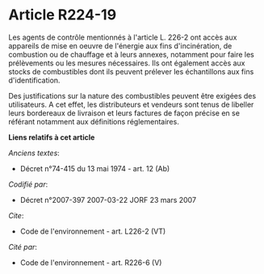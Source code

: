 # Article R224-19

Les agents de contrôle mentionnés à l'article L. 226-2 ont accès aux appareils de mise en oeuvre de l'énergie aux fins
d'incinération, de combustion ou de chauffage et à leurs annexes, notamment pour faire les prélèvements ou les mesures
nécessaires. Ils ont également accès aux stocks de combustibles dont ils peuvent prélever les échantillons aux fins
d'identification. 

Des justifications sur la nature des combustibles peuvent être exigées des utilisateurs. A cet effet, les distributeurs et
vendeurs sont tenus de libeller leurs bordereaux de livraison et leurs factures de façon précise en se référant notamment aux
définitions réglementaires.

**Liens relatifs à cet article**

_Anciens textes_:

  - Décret n°74-415 du 13 mai 1974 - art. 12 (Ab)

_Codifié par_:

  - Décret n°2007-397 2007-03-22 JORF 23 mars 2007

_Cite_:

  - Code de l'environnement - art. L226-2 (VT)

_Cité par_:

  - Code de l'environnement - art. R226-6 (V)
